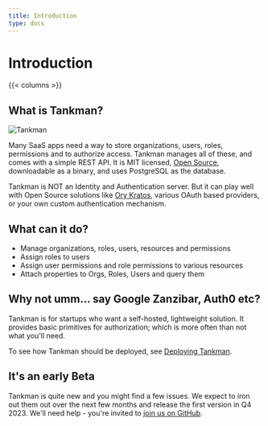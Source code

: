 ```yaml
---
title: Introduction
type: docs
---
```


# Introduction

{{< columns >}}
## What is Tankman?

![Tankman](tankman-ai.png)

Many SaaS apps need a way to store organizations, users, roles, permissions and to authorize access. Tankman manages all of these, and comes with a simple REST API. It is MIT licensed, [Open Source](https://github.com/lesser-app/tankman), downloadable as a binary, and uses PostgreSQL as the database.

Tankman is NOT an Identity and Authentication server. But it can play well with Open Source solutions like [Ory Kratos](https://github.com/ory/kratos), various OAuth based providers, or your own custom authentication mechanism.

## What can it do?

- Manage organizations, roles, users, resources and permissions
- Assign roles to users
- Assign user permissions and role permissions to various resources
- Attach properties to Orgs, Roles, Users and query them

## Why not umm... say Google Zanzibar, Auth0 etc?

Tankman is for startups who want a self-hosted, lightweight solution. It provides basic primitives for authorization; which is more often than not what you'll need.

To see how Tankman should be deployed, see [Deploying Tankman](https://example.com).

## It's an early Beta

Tankman is quite new and you might find a few issues. We expect to iron out them out over the next few months and release the first version in Q4 2023. We'll need help - you're invited to [join us on GitHub](https://github.com/lesser-app/tankman).

